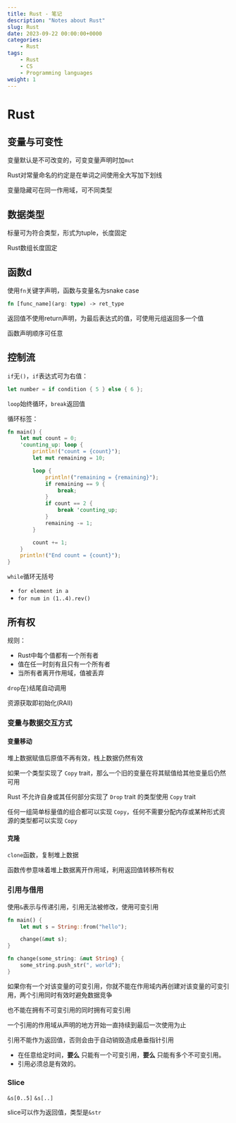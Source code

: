 ```yaml
---
title: Rust - 笔记
description: "Notes about Rust"
slug: Rust
date: 2023-09-22 00:00:00+0000
categories:
    - Rust
tags:
    - Rust
    - CS
    - Programming languages
weight: 1
---
```


# Rust

## 变量与可变性

变量默认是不可改变的，可变变量声明时加`mut`

Rust对常量命名的约定是在单词之间使用全大写加下划线

变量隐藏可在同一作用域，可不同类型

## 数据类型

标量可为符合类型，形式为tuple，长度固定

Rust数组长度固定

## 函数d

使用`fn`关键字声明，函数与变量名为snake case

```rust
fn [func_name](arg: type) -> ret_type
```

返回值不使用return声明，为最后表达式的值，可使用元组返回多一个值

函数声明顺序可任意

## 控制流

`if`无`()`，`if`表达式可为右值：

```rust
let number = if condition { 5 } else { 6 };
```

`loop`始终循环，`break`返回值

循环标签：

```rust
fn main() {
    let mut count = 0;
    'counting_up: loop {
        println!("count = {count}");
        let mut remaining = 10;

        loop {
            println!("remaining = {remaining}");
            if remaining == 9 {
                break;
            }
            if count == 2 {
                break 'counting_up;
            }
            remaining -= 1;
        }

        count += 1;
    }
    println!("End count = {count}");
}
```

`while`循环无括号

- `for element in a`
- `for num in (1..4).rev()`

## 所有权

规则：

- Rust中每个值都有一个所有者
- 值在任一时刻有且只有一个所有者
- 当所有者离开作用域，值被丢弃

`drop`在`}`结尾自动调用

资源获取即初始化(RAII)

### 变量与数据交互方式

#### 变量移动

堆上数据赋值后原值不再有效，栈上数据仍然有效

如果一个类型实现了 `Copy` trait，那么一个旧的变量在将其赋值给其他变量后仍然可用

Rust 不允许自身或其任何部分实现了 `Drop` trait 的类型使用 `Copy` trait

任何一组简单标量值的组合都可以实现 `Copy`，任何不需要分配内存或某种形式资源的类型都可以实现 `Copy`

#### 克隆

`clone`函数，复制堆上数据

函数传参意味着堆上数据离开作用域，利用返回值转移所有权

### 引用与借用

使用`&`表示与传递引用，引用无法被修改，使用可变引用

```rust
fn main() {
    let mut s = String::from("hello");

    change(&mut s);
}

fn change(some_string: &mut String) {
    some_string.push_str(", world");
}
```

如果你有一个对该变量的可变引用，你就不能在作用域内再创建对该变量的可变引用，两个引用同时有效时避免数据竞争

也不能在拥有不可变引用的同时拥有可变引用

一个引用的作用域从声明的地方开始一直持续到最后一次使用为止

引用不能作为返回值，否则会由于自动销毁造成悬垂指针引用

-   在任意给定时间，**要么** 只能有一个可变引用，**要么** 只能有多个不可变引用。
-   引用必须总是有效的。

### Slice

`&s[0..5]`
`&s[..]`

slice可以作为返回值，类型是`&str`